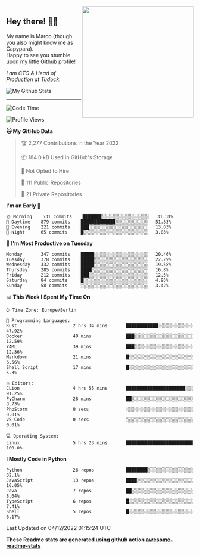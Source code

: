 <img src="https://capypara.de/para_logo.png?a=13" align="right" width="300">

## Hey there! 👋🙃
My name is Marco (though you also might know me as Capypara).  
Happy to see you stumble upon my little Github profile!

*I am CTO & Head of Production at <a href="http://tudock.de">Tudock</a>.*


![My Github Stats](https://github-readme-stats.vercel.app/api?username=theCapypara&show_icons=true&title_color=8ea106&text_color=ffffff&icon_color=8ea106&bg_color=2F343F&hide_border=1)

---
<!--START_SECTION:waka-->
![Code Time](http://img.shields.io/badge/Code%20Time-1%2C939%20hrs%2048%20mins-blue)

![Profile Views](http://img.shields.io/badge/Profile%20Views-1-blue)

**🐱 My GitHub Data** 

> 🏆 2,277 Contributions in the Year 2022
 > 
> 📦 184.0 kB Used in GitHub's Storage 
 > 
> 🚫 Not Opted to Hire
 > 
> 📜 111 Public Repositories 
 > 
> 🔑 21 Private Repositories  
 > 
**I'm an Early 🐤** 

```text
🌞 Morning    531 commits    ███████░░░░░░░░░░░░░░░░░░   31.31% 
🌆 Daytime    879 commits    █████████████░░░░░░░░░░░░   51.83% 
🌃 Evening    221 commits    ███░░░░░░░░░░░░░░░░░░░░░░   13.03% 
🌙 Night      65 commits     █░░░░░░░░░░░░░░░░░░░░░░░░   3.83%

```
📅 **I'm Most Productive on Tuesday** 

```text
Monday       347 commits    █████░░░░░░░░░░░░░░░░░░░░   20.46% 
Tuesday      378 commits    █████░░░░░░░░░░░░░░░░░░░░   22.29% 
Wednesday    332 commits    █████░░░░░░░░░░░░░░░░░░░░   19.58% 
Thursday     285 commits    ████░░░░░░░░░░░░░░░░░░░░░   16.8% 
Friday       212 commits    ███░░░░░░░░░░░░░░░░░░░░░░   12.5% 
Saturday     84 commits     █░░░░░░░░░░░░░░░░░░░░░░░░   4.95% 
Sunday       58 commits     ░░░░░░░░░░░░░░░░░░░░░░░░░   3.42%

```


📊 **This Week I Spent My Time On** 

```text
⌚︎ Time Zone: Europe/Berlin

💬 Programming Languages: 
Rust                     2 hrs 34 mins       ████████████░░░░░░░░░░░░░   47.92% 
Docker                   40 mins             ███░░░░░░░░░░░░░░░░░░░░░░   12.59% 
YAML                     39 mins             ███░░░░░░░░░░░░░░░░░░░░░░   12.36% 
Markdown                 21 mins             █░░░░░░░░░░░░░░░░░░░░░░░░   6.56% 
Shell Script             17 mins             █░░░░░░░░░░░░░░░░░░░░░░░░   5.3%

🔥 Editors: 
CLion                    4 hrs 55 mins       ██████████████████████░░░   91.25% 
PyCharm                  28 mins             ██░░░░░░░░░░░░░░░░░░░░░░░   8.73% 
PhpStorm                 0 secs              ░░░░░░░░░░░░░░░░░░░░░░░░░   0.01% 
VS Code                  0 secs              ░░░░░░░░░░░░░░░░░░░░░░░░░   0.01%

💻 Operating System: 
Linux                    5 hrs 23 mins       █████████████████████████   100.0%

```

**I Mostly Code in Python** 

```text
Python                   26 repos            ████████░░░░░░░░░░░░░░░░░   32.1% 
JavaScript               13 repos            ████░░░░░░░░░░░░░░░░░░░░░   16.05% 
Java                     7 repos             ██░░░░░░░░░░░░░░░░░░░░░░░   8.64% 
TypeScript               6 repos             █░░░░░░░░░░░░░░░░░░░░░░░░   7.41% 
Shell                    5 repos             █░░░░░░░░░░░░░░░░░░░░░░░░   6.17%

```



 Last Updated on 04/12/2022 01:15:24 UTC
<!--END_SECTION:waka-->

**These Readme stats are generated using github action [awesome-readme-stats](https://github.com/anmol098/waka-readme-stats)**
